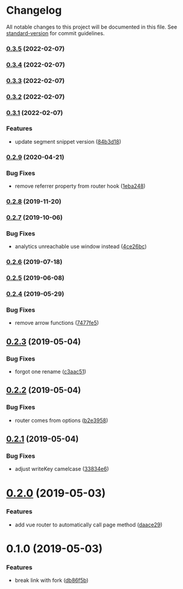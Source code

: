 # Changelog

All notable changes to this project will be documented in this file. See [standard-version](https://github.com/conventional-changelog/standard-version) for commit guidelines.

### [0.3.5](https://github.com/get-base/vue-segment/compare/v0.3.4...v0.3.5) (2022-02-07)

### [0.3.4](https://github.com/get-base/vue-segment/compare/v0.3.3...v0.3.4) (2022-02-07)

### [0.3.3](https://github.com/get-base/vue-segment/compare/v0.3.2...v0.3.3) (2022-02-07)

### [0.3.2](https://github.com/get-base/vue-segment/compare/v0.3.1...v0.3.2) (2022-02-07)

### [0.3.1](https://github.com/get-base/vue-segment/compare/v0.2.9...v0.3.1) (2022-02-07)


### Features

* update segment snippet version ([84b3d18](https://github.com/get-base/vue-segment/commit/84b3d1801733968a9c88aebcac5ad3d0cab7825a))

### [0.2.9](https://github.com/dansmaculotte/vue-segment/compare/v0.2.8...v0.2.9) (2020-04-21)


### Bug Fixes

* remove referrer property from router hook ([1eba248](https://github.com/dansmaculotte/vue-segment/commit/1eba248df4f99576a4645ef5f624214179102f43))

### [0.2.8](https://github.com/dansmaculotte/vue-segment/compare/v0.2.7...v0.2.8) (2019-11-20)

### [0.2.7](https://github.com/dansmaculotte/vue-segment/compare/v0.2.6...v0.2.7) (2019-10-06)


### Bug Fixes

* analytics unreachable use window instead ([4ce26bc](https://github.com/dansmaculotte/vue-segment/commit/4ce26bc))

### [0.2.6](https://github.com/dansmaculotte/vue-segment/compare/v0.2.5...v0.2.6) (2019-07-18)



### [0.2.5](https://github.com/dansmaculotte/vue-segment/compare/v0.2.4...v0.2.5) (2019-06-08)



### [0.2.4](https://github.com/dansmaculotte/vue-segment/compare/v0.2.3...v0.2.4) (2019-05-29)


### Bug Fixes

* remove arrow functions ([7477fe5](https://github.com/dansmaculotte/vue-segment/commit/7477fe5))



## [0.2.3](https://github.com/dansmaculotte/vue-segment/compare/v0.2.2...v0.2.3) (2019-05-04)


### Bug Fixes

* forgot one rename ([c3aac51](https://github.com/dansmaculotte/vue-segment/commit/c3aac51))



## [0.2.2](https://github.com/dansmaculotte/vue-segment/compare/v0.2.1...v0.2.2) (2019-05-04)


### Bug Fixes

* router comes from options ([b2e3958](https://github.com/dansmaculotte/vue-segment/commit/b2e3958))



## [0.2.1](https://github.com/dansmaculotte/vue-segment/compare/v0.2.0...v0.2.1) (2019-05-04)


### Bug Fixes

* adjust writeKey camelcase ([33834e6](https://github.com/dansmaculotte/vue-segment/commit/33834e6))



# [0.2.0](https://github.com/dansmaculotte/vue-segment/compare/v0.1.0...v0.2.0) (2019-05-03)


### Features

* add vue router to automatically call page method ([daace29](https://github.com/dansmaculotte/vue-segment/commit/daace29))



# 0.1.0 (2019-05-03)


### Features

* break link with fork ([db86f5b](https://github.com/dansmaculotte/vue-segment/commit/db86f5b))
